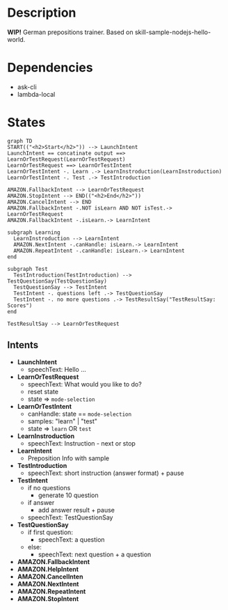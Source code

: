 # Description

<strong>WIP!</strong>
German prepositions trainer.
Based on skill-sample-nodejs-hello-world.

# Dependencies

- ask-cli
- lambda-local

# States

```mermaid
graph TD
START(("<h2>Start</h2>")) --> LaunchIntent
LaunchIntent == concatinate output ==> LearnOrTestRequest(LearnOrTestRequest)
LearnOrTestRequest ==> LearnOrTestIntent
LearnOrTestIntent -. Learn .-> LearnInstroduction(LearnInstroduction)
LearnOrTestIntent -. Test .-> TestIntroduction

AMAZON.FallbackIntent --> LearnOrTestRequest
AMAZON.StopIntent --> END(("<h2>End</h2>"))
AMAZON.CancelIntent --> END
AMAZON.FallbackIntent -.NOT isLearn AND NOT isTest.-> LearnOrTestRequest
AMAZON.FallbackIntent -.isLearn.-> LearnIntent

subgraph Learning
  LearnInstroduction --> LearnIntent
  AMAZON.NextIntent -.canHandle: isLearn.-> LearnIntent
  AMAZON.RepeatIntent -.canHandle: isLearn.-> LearnIntent
end

subgraph Test
  TestIntroduction(TestIntroduction) --> TestQuestionSay(TestQuestionSay)
  TestQuestionSay --> TestIntent
  TestIntent -. questions left .-> TestQuestionSay
  TestIntent -. no more questions .-> TestResultSay("TestResultSay: Scores")
end

TestResultSay --> LearnOrTestRequest

```

## Intents

- **LaunchIntent**
  - speechText: Hello ...
- **LearnOrTestRequest**
  - speechText: What would you like to do?
  - reset state
  - state => `mode-selection`
- **LearnOrTestIntent**
  - canHandle: state == `mode-selection`
  - samples: "learn" | "test"
  - state => `learn` OR `test`
- **LearnInstroduction**
  - speechText: Instruction - next or stop
- **LearnIntent**
  - Preposition Info with sample
- **TestIntroduction**
  - speechText:  short instruction (answer format) + pause
- **TestIntent**
  - if no questions
    - generate 10 question
  - if answer
    - add answer result + pause
  - speechText: TestQuestionSay
- **TestQuestionSay**
    - if first question:
      - speechText: a question
    - else:
      - speechText: next question + a question
- **AMAZON.FallbackIntent**
- **AMAZON.HelpIntent**
- **AMAZON.CancelInten**
- **AMAZON.NextIntent**
- **AMAZON.RepeatIntent**
- **AMAZON.StopIntent**



